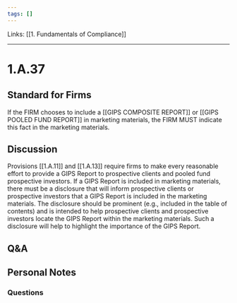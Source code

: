 ```yaml
---
tags: []
---
```

Links: [[1. Fundamentals of Compliance]]
___
# 1.A.37
## Standard for Firms
If the FIRM chooses to include a [[GIPS COMPOSITE REPORT]] or [[GIPS POOLED FUND REPORT]] in marketing materials, the FIRM MUST indicate this fact in the marketing materials.
## Discussion
Provisions [[1.A.11]] and [[1.A.13]] require firms to make every reasonable effort to provide a GIPS Report to prospective clients and pooled fund prospective investors. If a GIPS Report is included in marketing materials, there must be a disclosure that will inform prospective clients or prospective investors that a GIPS Report is included in the marketing materials. The disclosure should be prominent (e.g., included in the table of contents) and is intended to help prospective clients and prospective investors locate the GIPS Report within the marketing materials. Such a disclosure will help to highlight the importance of the GIPS Report.
## Q&A

## Personal Notes

### Questions